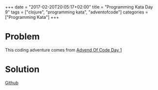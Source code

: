+++
date = "2017-02-20T20:05:17+02:00"
title = "Programming Kata Day 9"
tags = ["clojure", "programming kata", "adventofcode"]
categories = ["Programming Kata"]
+++

# Problem

This coding adventure comes from [Advend Of Code Day 1](http://adventofcode.com/2016/day/1)

# Solution

[Github](https://github.com/lvguowei/advent-of-code/tree/master/day1)
